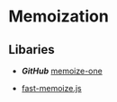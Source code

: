 # Memoization

## Libaries

* ***GitHub*** [memoize-one](https://github.com/alexreardon/memoize-one)

* [fast-memoize.js](https://github.com/caiogondim/fast-memoize.js)
